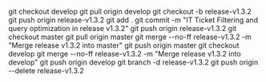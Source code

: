 git checkout develop
git pull origin develop
git checkout -b release-v1.3.2
git push origin release-v1.3.2
git add .
git commit -m "IT Ticket Filtering and query optimization in release v1.3.2"
git push origin release-v1.3.2
git checkout master
git pull origin master
git merge --no-ff release-v1.3.2 -m "Merge release v1.3.2 into master"
git push origin master
git checkout develop
git merge --no-ff release-v1.3.2 -m "Merge release v1.3.2 into develop"
git push origin develop
git branch -d release-v1.3.2
git push origin --delete release-v1.3.2
